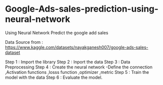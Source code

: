 # Google-Ads-sales-prediction-using-neural-network
Using Neural Network Predict the google add sales


Data Source from : https://www.kaggle.com/datasets/nayakganesh007/google-ads-sales-dataset

Step 1 : Import the library 
Step 2 : Inport the data 
Step 3 : Data Preprocessing 
Step 4 : Create the neural network 
-Define the connection ,Activation functions ,losss function ,optimizer ,metric
Step 5 : Train the model with the data 
Step 6 : Evaluate the model.
